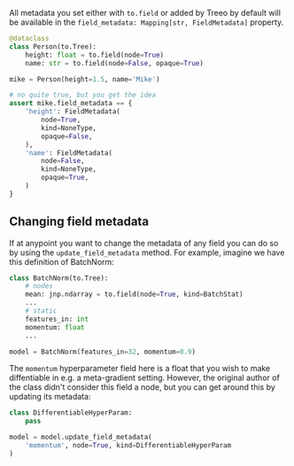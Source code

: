 <!-- ### Field metadata -->
All metadata you set either with `to.field` or added by Treeo by default will be available in the `field_metadata: Mapping[str, FieldMetadata]` property.

```python
@dataclass
class Person(to.Tree):
    height: float = to.field(node=True)
    name: str = to.field(node=False, opaque=True)

mike = Person(height=1.5, name='Mike')

# no quite true, but you get the idea
assert mike.field_metadata == {
    'height': FieldMetadata(
        node=True, 
        kind=NoneType, 
        opaque=False,
    ), 
    'name': FieldMetadata(
        node=False, 
        kind=NoneType, 
        opaque=True,
    )
}
```

## Changing field metadata
If at anypoint you want to change the metadata of any field you can do so by using the `update_field_metadata` method. For example, imagine we have this definition of BatchNorm: 
```python
class BatchNorm(to.Tree):
    # nodes
    mean: jnp.ndarray = to.field(node=True, kind=BatchStat)
    ...
    # static
    features_in: int
    momentum: float
    ...

model = BatchNorm(features_in=32, momentum=0.9)
```
The `momentum` hyperparameter field here is a float that you wish to make diffentiable in e.g. a meta-gradient setting. However, the original author of the class didn't consider this field a node, but you can get around this by updating its metadata:

```python
class DifferentiableHyperParam:
    pass

model = model.update_field_metadata(
    'momentum', node=True, kind=DifferentiableHyperParam
)
```
